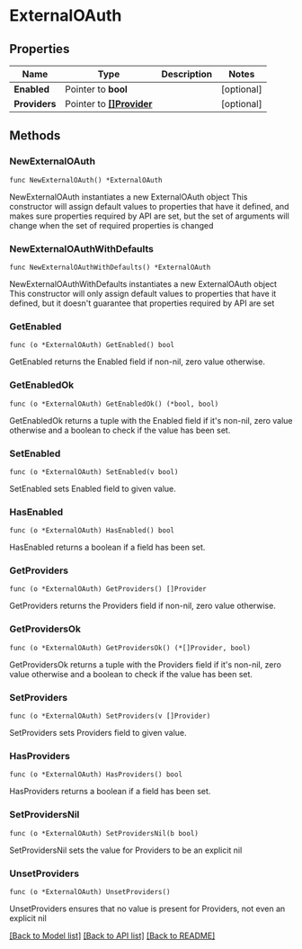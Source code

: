 # ExternalOAuth

## Properties

Name | Type | Description | Notes
------------ | ------------- | ------------- | -------------
**Enabled** | Pointer to **bool** |  | [optional] 
**Providers** | Pointer to [**[]Provider**](Provider.md) |  | [optional] 

## Methods

### NewExternalOAuth

`func NewExternalOAuth() *ExternalOAuth`

NewExternalOAuth instantiates a new ExternalOAuth object
This constructor will assign default values to properties that have it defined,
and makes sure properties required by API are set, but the set of arguments
will change when the set of required properties is changed

### NewExternalOAuthWithDefaults

`func NewExternalOAuthWithDefaults() *ExternalOAuth`

NewExternalOAuthWithDefaults instantiates a new ExternalOAuth object
This constructor will only assign default values to properties that have it defined,
but it doesn't guarantee that properties required by API are set

### GetEnabled

`func (o *ExternalOAuth) GetEnabled() bool`

GetEnabled returns the Enabled field if non-nil, zero value otherwise.

### GetEnabledOk

`func (o *ExternalOAuth) GetEnabledOk() (*bool, bool)`

GetEnabledOk returns a tuple with the Enabled field if it's non-nil, zero value otherwise
and a boolean to check if the value has been set.

### SetEnabled

`func (o *ExternalOAuth) SetEnabled(v bool)`

SetEnabled sets Enabled field to given value.

### HasEnabled

`func (o *ExternalOAuth) HasEnabled() bool`

HasEnabled returns a boolean if a field has been set.

### GetProviders

`func (o *ExternalOAuth) GetProviders() []Provider`

GetProviders returns the Providers field if non-nil, zero value otherwise.

### GetProvidersOk

`func (o *ExternalOAuth) GetProvidersOk() (*[]Provider, bool)`

GetProvidersOk returns a tuple with the Providers field if it's non-nil, zero value otherwise
and a boolean to check if the value has been set.

### SetProviders

`func (o *ExternalOAuth) SetProviders(v []Provider)`

SetProviders sets Providers field to given value.

### HasProviders

`func (o *ExternalOAuth) HasProviders() bool`

HasProviders returns a boolean if a field has been set.

### SetProvidersNil

`func (o *ExternalOAuth) SetProvidersNil(b bool)`

 SetProvidersNil sets the value for Providers to be an explicit nil

### UnsetProviders
`func (o *ExternalOAuth) UnsetProviders()`

UnsetProviders ensures that no value is present for Providers, not even an explicit nil

[[Back to Model list]](../README.md#documentation-for-models) [[Back to API list]](../README.md#documentation-for-api-endpoints) [[Back to README]](../README.md)


